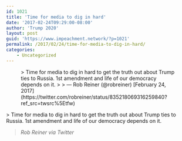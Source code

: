 ```yaml
---
id: 1021
title: 'Time for media to dig in hard'
date: '2017-02-24T09:29:00-08:00'
author: 'Trump 2020'
layout: post
guid: 'https://www.impeachment.network/?p=1021'
permalink: /2017/02/24/time-for-media-to-dig-in-hard/
categories:
    - Uncategorized
---
```


<figure class="wp-block-embed is-type-rich is-provider-twitter wp-block-embed-twitter"><div class="wp-block-embed__wrapper">> Time for media to dig in hard to get the truth out about Trump ties to Russia. 1st amendment and life of our democracy depends on it.
> 
> — Rob Reiner (@robreiner) [February 24, 2017](https://twitter.com/robreiner/status/835218069316259840?ref_src=twsrc%5Etfw)

<script async="" charset="utf-8" src="https://platform.twitter.com/widgets.js"></script></div></figure>> Time for media to dig in hard to get the truth out about Trump ties to Russia. 1st amendment and life of our democracy depends on it.
> 
> <cite>Rob Reiner via Twitter</cite>